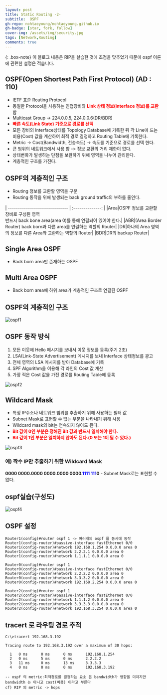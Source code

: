 ```yaml
---
layout: post
title: Static Routing -2-
subtitle:  OSPF
gh-repo: nohtaeyoung/nohtaeyoung.github.io
gh-badge: [star, fork, follow]
cover-img: /assets/img/security.jpg
tags: [Network,Routing]
comments: true
---
```


{: .box-note}
이 블로그 내용은 RIP을 실습한 것에 초점을 맞추었기 때문에 ospf 이론에 관련한 설명은 적습니다.

## OSPF(Open Shortest Path First Protocol) (AD : 110)
- IETF 표준 Routing Protocol
- 동일한 Protocol을 사용하는 인접장비와 <b style="color:red">Link 상태 정보(interface 정보)를 교환</b> 함
 - Multicast Group -> 224.0.0.5, 224.0.0.6(DR/BDR)
- <b style="color:red">빠른 속도(Link State) 기준으로 경로를 선택</b>
 - 모든 장비의 Interface상태를 Topology Database에 기록한 뒤 각 Line에 드는 비용(Cost) 값을 계산하여 최적 경로 결정하고 Routing Table에 기록한다.
 - Metric -> Cost(Bandwidth, 전송속도) -> 속도를 기준으로 경로를 선택 한다.
- 큰 범위의 네트워크에서 사용 함 -> 정보 교환의 거리 제한이 없다.
- 상태변화가 발생하는 단점을 보완하기 위해 영역을 나누어 관리한다.
- 계층적인 구조를 가진다.

## OSPF의 계층적인 구조
- Routing 정보를 교환할 영역을 구분
- Routing 동작을 위해 발생되는 back ground traffic의 부하를 줄인다.

| ------------------------------ | :--------------: |
|Area|OSPF 정보를 교환할 장비로 구성된 영역<br>반드시 back bone area(area 0)를 통해 연결되어 있어야 한다.|
|ABR|(Area Border Router) back born과 다른 area를 연결하는 역할의 Router|
|DR|하나의 Area 영역의 정보를 다른 Area와 교환하는 역할의 Router|
|BDR|DR의 backup Router|

## Single Area OSPF
- Back born area만 존재하는 OSPF
## Multi Area OSPF
- Back born area에 하위 area가 계층적인 구조로 연결된 OSPF

## OSPF의 계층적인 구조

![ospf1](../assets/img/ospf1.png)

## OSPF 동작 방식
1. 모든 이웃에 Hello 메시지를 보내서 이웃 정보를 등록(주기 2초)
2. LSA(Link-State Advertisement) 메시지를 보내 Interface 상태정보를 광고
3. 전체 영역의 LSA 메시지를 받아 Database에 기록
4. SPF Algorithm을 이용해 각 라인의 Cost 값 계산
5. 가장 적은 Cost 값을 가진 경로를 Routing Table에 등록

![ospf2](../assets/img/ospf2.png)

## Wildcard Mask
- 특정 IP주소나 네트워크 범위를 추출하기 위해 사용하는 필터 값
- Subnet Mask로 표현할 수 없는 부분을 나타내기 위해 사용
 - Wildcard mask의 bit는 연속되지 않아도 된다.
- <b style="color:red">Bit 값이 0인 부분은 정해진 Bit 값과 반드시 일치해야 한다.</b>
- <b style="color:red">Bit 값이 1인 부분은 일치하지 않아도 된다.(0 또는 1이 될 수 있다.)</b>

![ospf3](../assets/img/ospf3.png)

<h3>예) 짝수 IP만 추출하기 위한 Wildcard Mask</h3>
<b>0000 0000.0000 0000.0000 0000.</b><b style="color:blue">1111 111</b><b>0</b>
- Subnet Mask로는 표현할 수 없다.

 <h2>ospf실습(구성도)</h2>

![ospf4](../assets/img/ospf4.png)

## OSPF 설정 

```
Router1(config)#router ospf 1 -> 여러개의 ospf 를 동시에 동작 
Router1(config-router)#passive-interface fastEthernet 0/0
Router1(config-router)#network 192.168.1.254 0.0.0.0 area 0
Router1(config-router)#network 2.2.2.1 0.0.0.0 area 0
Router1(config-router)#network 1.1.1.1 0.0.0.0 area 0

Router0(config)#router ospf 1
Router0(config-router)#passive-interface fastEthernet 0/0
Router0(config-router)#network 2.2.2.2 0.0.0.0 area 0
Router0(config-router)#network 3.3.3.2 0.0.0.0 area 0
Router0(config-router)#network 192.168.2.254 0.0.0.0 area 0

Router2(config)#router ospf 1
Router2(config-router)#passive-interface fastEthernet 0/0
Router2(config-router)#network 1.1.1.2 0.0.0.0 area 0
Router2(config-router)#network 3.3.3.3 0.0.0.0 area 0
Router2(config-router)#network 192.168.3.254 0.0.0.0 area 0
```

## tracert 로 라우팅 경로 추적 
```
C:\>tracert 192.168.3.192

Tracing route to 192.168.3.192 over a maximum of 30 hops: 

  1   0 ms      0 ms      0 ms      192.168.1.254
  2   0 ms      5 ms      0 ms      2.2.2.2
  3   11 ms     0 ms      13 ms     3.3.3.3
  4   0 ms      0 ms      0 ms      192.168.3.192
```

```
-- ospf 의 metric:최적경로를 결정하는 요소 은 bandwidth가 영향을 미치지만
bandwidth 는 아니고 cost(비용) 이라고 부른다 
cf) RIP 의 metric -> hops
```
